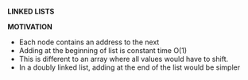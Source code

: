 __LINKED LISTS__

**MOTIVATION**

- Each node contains an address to the next
- Adding at the beginning of list is constant time O(1)
- This is different to an array where all values would have to shift.
- In a doubly linked list, adding at the end of the list would be simpler